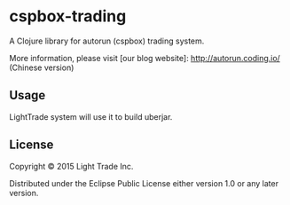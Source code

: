 # cspbox-trading

A Clojure library for autorun (cspbox) trading system.

More information, please visit [our blog website]: http://autorun.coding.io/  (Chinese version)


## Usage

LightTrade system will use it to build uberjar.

## License

Copyright © 2015 Light Trade Inc.

Distributed under the Eclipse Public License either version 1.0 or any later version.
